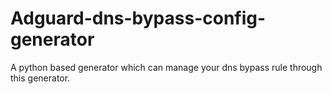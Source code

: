 # Adguard-dns-bypass-config-generator
A python based generator which can manage your dns bypass rule through this generator.
